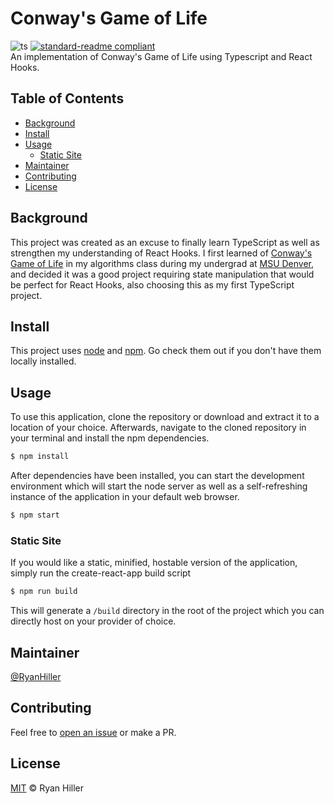 # Conway's Game of Life
![ts](https://badgen.net/badge/Built%20With/TypeScript/blue) [![standard-readme compliant](https://img.shields.io/badge/readme%20style-standard-brightgreen.svg?style=flat-square)](https://github.com/RichardLitt/standard-readme)  
An implementation of Conway's Game of Life using Typescript and React Hooks.

## Table of Contents
- [Background](#background)
- [Install](#install)
- [Usage](#usage)
	- [Static Site](#static-site)
- [Maintainer](#maintainer)
- [Contributing](#contributing)
- [License](#license)

## Background

This project was created as an excuse to finally learn TypeScript as well as strengthen my understanding of React Hooks. I first learned of [Conway's Game of Life](https://en.wikipedia.org/wiki/Conway%27s_Game_of_Life) in my algorithms class during my undergrad at [MSU Denver](https://www.msudenver.edu/), and decided it was a good project requiring state manipulation that would be perfect for React Hooks, also choosing this as my first TypeScript project.

## Install

This project uses [node](http://nodejs.org) and [npm](https://npmjs.com). Go check them out if you don't have them locally installed.

## Usage

To use this application, clone the repository or download and extract it to a location of your choice. Afterwards, navigate to the cloned repository in your terminal and install the npm dependencies.

```sh
$ npm install
```

After dependencies have been installed, you can start the development environment which will start the node server as well as a self-refreshing instance of the application in your default web browser.

```sh
$ npm start
```

### Static Site

If you would like a static, minified, hostable version of the application, simply run the create-react-app build script

```sh
$ npm run build
```

This will generate a `/build` directory in the root of the project which you can directly host on your provider of choice.

## Maintainer

[@RyanHiller](https://github.com/RyanHiller)

## Contributing

Feel free to [open an issue](https://github.com/RyanHiller/Game-of-Life-TS/issues/new) or make a PR.

## License

[MIT](LICENSE.md) © Ryan Hiller

